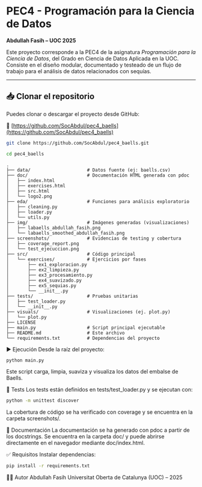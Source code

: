 # PEC4 - Programación para la Ciencia de Datos  
**Abdullah Fasih – UOC 2025**

Este proyecto corresponde a la PEC4 de la asignatura *Programación para la Ciencia de Datos*, del Grado en Ciencia de Datos Aplicada en la UOC.  
Consiste en el diseño modular, documentado y testeado de un flujo de trabajo para el análisis de datos relacionados con sequías.

---

## 📥 Clonar el repositorio

Puedes clonar o descargar el proyecto desde GitHub:

🔗 [https://github.com/SocAbdul/pec4_baells](https://github.com/SocAbdul/pec4_baells)

```bash
git clone https://github.com/SocAbdul/pec4_baells.git
```
```bash
cd pec4_baells
```

```text
.
├── data/                     # Datos fuente (ej: baells.csv)
├── doc/                      # Documentación HTML generada con pdoc
│   ├── index.html
│   ├── exercises.html
│   ├── src.html
│   └── logo2.png
├── eda/                      # Funciones para análisis exploratorio
│   ├── cleaning.py
│   ├── loader.py
│   └── utils.py
├── img/                      # Imágenes generadas (visualizaciones)
│   ├── labaells_abdullah_fasih.png
│   └── labaells_smoothed_abdullah_fasih.png
├── screenshots/              # Evidencias de testing y cobertura
│   ├── coverage_report.png
│   └── test_ejecuccion.png
├── src/                      # Código principal
│   └── exercises/            # Ejercicios por fases
│       ├── ex1_exploracion.py
│       ├── ex2_limpieza.py
│       ├── ex3_procesamiento.py
│       ├── ex4_suavizado.py
│       ├── ex5_sequias.py
│       └── __init__.py
├── tests/                    # Pruebas unitarias
│   ├── test_loader.py
│   └── __init__.py
├── visuals/                  # Visualizaciones (ej. plot.py)
│   └── plot.py
├── LICENSE
├── main.py                   # Script principal ejecutable
├── README.md                 # Este archivo
└── requirements.txt          # Dependencias del proyecto
```

▶️ Ejecución
Desde la raíz del proyecto:
```bash
python main.py
```
Este script carga, limpia, suaviza y visualiza los datos del embalse de Baells.

🧪 Tests
Los tests están definidos en tests/test_loader.py y se ejecutan con:

```bash
python -m unittest discover
```
La cobertura de código se ha verificado con coverage y se encuentra en la carpeta screenshots/.

🧾 Documentación
La documentación se ha generado con pdoc a partir de los docstrings.
Se encuentra en la carpeta doc/ y puede abrirse directamente en el navegador mediante doc/index.html.

✅ Requisitos
Instalar dependencias:

```bash
pip install -r requirements.txt
```
👨‍💻 Autor
Abdullah Fasih
Universitat Oberta de Catalunya (UOC) – 2025
